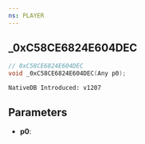 ```yaml
---
ns: PLAYER
---
```

## _0xC58CE6824E604DEC

```c
// 0xC58CE6824E604DEC
void _0xC58CE6824E604DEC(Any p0);
```

```
NativeDB Introduced: v1207
```

## Parameters
* **p0**:
